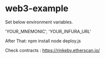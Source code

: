 # web3-example

Set below environment variables.

'YOUR_MNEMONIC',
'YOUR_INFURA_URL'

After That:
npm install
node deploy.js

Check contracts : https://rinkeby.etherscan.io/